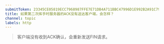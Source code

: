 ```yaml
---
submitToken: 23345CE05819ECC7968987FFE7E71DB4A711BBC47996D1E992B2A91C795FF444
title: 如果第二次挥手时服务器的ACK没有送达客户端，会怎样？
channel: topic
labels: http
---
```


> 客户端没有收到ACK确认，会重新发送FIN请求。
